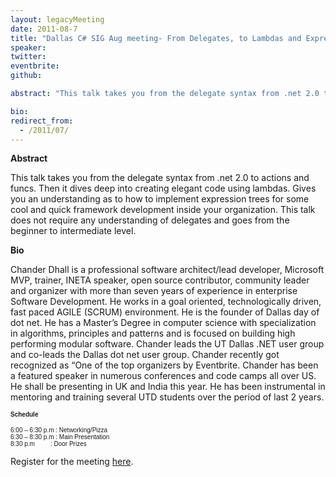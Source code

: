```yaml
---
layout: legacyMeeting
date: 2011-08-7
title: "Dallas C# SIG Aug meeting- From Delegates, to Lambdas and Expression Trees: Your guide to writing elegant code in C# .NET 4.0"
speaker:
twitter:
eventbrite:
github:

abstract: "This talk takes you from the delegate syntax from .net 2.0 to actions and funcs. Then it dives deep into creating elegant code using lambdas. Gives you an understanding as to how to implement expression trees for some cool and quick framework development inside your organization. This talk does not require any understanding of delegates and goes from the beginner to intermediate level."

bio:
redirect_from:
  - /2011/07/
---
```


<p><strong><strong>Abstract</strong></strong></p>
<p><strong> </strong></p>
<p>This talk takes you from the delegate syntax from .net 2.0 to actions and funcs. Then it dives deep into creating elegant code using lambdas. Gives you an understanding as to how to implement expression trees for some cool and quick framework development inside your organization. This talk does not require any understanding of delegates and goes from the beginner to intermediate level.</p>
<p><strong> </strong><strong>Bio</strong></p>
<p>Chander Dhall is a professional software architect/lead developer, Microsoft MVP, trainer, INETA speaker, open source contributor, community leader and organizer with more than seven years of experience in enterprise Software Development. He works in a goal oriented, technologically driven, fast paced AGILE (SCRUM) environment. He is the founder of Dallas day of dot net. He has a Master&#8217;s Degree in computer science with specialization in algorithms, principles and patterns and is focused on building high performing modular software. Chander leads the UT Dallas .NET user group and co-leads the Dallas dot net user group. Chander recently got recognized as &#8220;One of the top organizers by Eventbrite. Chander has been a featured speaker in numerous conferences and code camps all over US. He shall be presenting in UK and India this year. He has been instrumental in mentoring and training several UTD students over the period of last 2 years.</p>
<p><span style="font-family: arial, helvetica, sans-serif; font-size: x-small;"><strong>Schedule</strong></span></p>
<p><span style="font-family: arial, helvetica, sans-serif; font-size: x-small;">6:00 &#8211; 6:30 p.m : Networking/Pizza<br />
</span><span style="font-family: arial, helvetica, sans-serif; font-size: x-small;">6:30 &#8211; 8:30 p.m : Main Presentation<br />
</span><span style="font-family: arial, helvetica, sans-serif; font-size: x-small;">8:30 p.m &nbsp; &nbsp; &nbsp; &nbsp; : Door Prizes</span></p>
<p>Register for the meeting <a href="http://www.eventbrite.com/event/1934465037">here</a>.</p>

